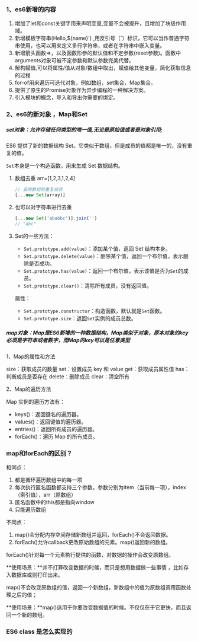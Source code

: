### 1、es6新增的内容

1. 增加了let和const关键字用来声明变量,变量不会被提升，且增加了块级作用域。
2. 新增模板字符串(Hello,${name}') ,用反引号（`）标识，它可以当作普通字符串使用，也可以用来定义多行字符串，或者在字符串中嵌入变量。
3. 新增箭头函数=>，以及函数形参的默认值和不定参数(reset参数)。函数中arguments对象可被不定参数和默认参数完美代替。
4. 解构赋值,可以将属性/值从对象/数组中取出，赋值给其他变量，简化获取信息的过程
5. for-of用来遍历可迭代对象，例如数组，set集合，Map集合。
6. 提供了原生的Promise对象作为异步编程的一种解决方案。
7. 引入模块的概念，导入和导出你需要的绑定。

### 2、es6的新对象 ，Map和Set 

##### set对象：允许存储任何类型的唯一值,无论是原始值或者是对象引用;

ES6 提供了新的数据结构 Set。它类似于数组，但是成员的值都是唯一的，没有重复的值。

`Set`本身是一个构造函数，用来生成 Set 数据结构。

1. 数组去重 arr=[1,2,3,1,2,4]

   ```javascript
   // 去除数组的重复成员
   [...new Set(array)]
   ```

2. 也可以对字符串进行去重

   ```javascript
   [...new Set('ababbc')].join('')
   // "abc"
   ```

3. Set的一些方法：

   - `Set.prototype.add(value)`：添加某个值，返回 Set 结构本身。
   - `Set.prototype.delete(value)`：删除某个值，返回一个布尔值，表示删除是否成功。
   - `Set.prototype.has(value)`：返回一个布尔值，表示该值是否为`Set`的成员。
   - `Set.prototype.clear()`：清除所有成员，没有返回值。

   属性：

   - `Set.prototype.constructor`：构造函数，默认就是`Set`函数。
   - `Set.prototype.size`：返回`Set`实例的成员总数。

##### map对象：Map是ES6新增的一种数据结构，Map类似于对象，原本对象的key必须是字符串或者数字，而Map的key可以是任意类型

1、Map的属性和方法

size：获取成员的数量
set：设置成员 key 和 value
get：获取成员属性值
has：判断成员是否存在
delete：删除成员
clear：清空所有

2、Map的遍历方法

Map 实例的遍历方法有：

- keys()：返回键名的遍历器。
- values()：返回键值的遍历器。
- entries()：返回所有成员的遍历器。
- forEach()：遍历 Map 的所有成员。

### map和forEach的区别？

相同点：

1. 都是循环遍历数组中的每一项
2. 每次执行匿名函数都支持三个参数，参数分别为item（当前每一项），index（索引值），arr（原数组）
3. 匿名函数中的this都是指向window
4. 只能遍历数组

不同点：

1. map()会分配内存空间存储新数组并返回，forEach()不会返回数据。
2. forEach()允许callback更改原始数组的元素。map()返回新的数组。

forEach()针对每一个元素执行提供的函数，对数据的操作会改变原数组。

**使用场景：**并不打算改变数据的时候，而只是想用数据做一些事情 ，比如存入数据库或则打印出来。

map()不会改变原数组的值，返回一个新数组，新数组中的值为原数组调用函数处理之后的值；

**使用场景：**map()适用于你要改变数据值的时候。不仅仅在于它更快，而且返回一个新的数组。

###  ES6 class 是怎么实现的